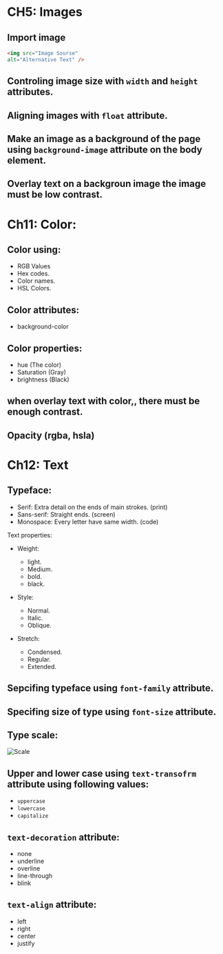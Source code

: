 # CH5: Images

## Import image

```html
<img src="Image Sourse"
alt="Alternative Text" />
```

## Controling image size with ```width``` and ```height``` attributes.

## Aligning images with ```float``` attribute.

## Make an image as a background of the page using ```background-image``` attribute on the body element.

## Overlay text on a backgroun image the image must be low **contrast**.


# Ch11: Color:

## Color using:
* RGB Values
* Hex codes.
* Color names.
* HSL Colors.

## Color attributes:
* background-color


## Color properties:
* hue        (The color)
* Saturation (Gray)
* brightness (Black)

## when overlay text with color,, there must be enough **contrast.**

## Opacity (rgba, hsla)

# Ch12: Text

## Typeface:
* Serif: Extra detail on the ends of main strokes. (print)
* Sans-serif: Straight ends. (screen)
* Monospace: Every letter have same width. (code)

Text properties:
* Weight:
  * light.
  * Medium.
  * bold.
  * black.

* Style:
  * Normal.
  * Italic.
  * Oblique.

* Stretch:
  * Condensed.
  * Regular.
  * Extended.
  
## Sepcifing typeface using ```font-family``` attribute.

## Specifing size of type using ```font-size``` attribute.

## Type scale:

![Scale](/scale.png)

## Upper and lower case using ```text-transofrm``` attribute using following values:
* ```uppercase```
* ```lowercase```
* ```capitalize```

## ```text-decoration``` attribute:
* none
* underline
* overline
* line-through
* blink

## ```text-align``` attribute:
* left
* right
* center
* justify



